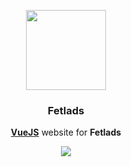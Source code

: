 <p align="center">
  <img src="art/icon_circle.128x128.png" width="128" height="128">
</p>
<h3 align="center">Fetlads</h3>
<p align="center">
  <a href="https://vuejs.org"><strong>VueJS</strong></a> website for <strong>Fetlads</strong>
</p>
<p align="center">
  <a href="https://github.com/electricduck/fetlads/actions?query=workflow%3ACI">
    <img src="https://github.com/electricduck/fetlads/workflows/CI/badge.svg" />
  </a>
</p>
